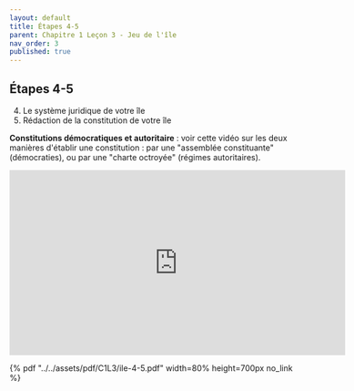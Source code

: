 ```yaml
---
layout: default
title: Étapes 4-5
parent: Chapitre 1 Leçon 3 - Jeu de l'île
nav_order: 3
published: true
---
```

## Étapes 4-5

4) Le système juridique de votre île  
5) Rédaction de la constitution de votre île  

**Constitutions démocratiques et autoritaire** : voir cette vidéo sur les deux manières d'établir une constitution : par une "assemblée constituante" (démocraties), ou par une "charte octroyée" (régimes autoritaires).  

<iframe width="590" height="325" src="https://www.youtube.com/embed/uwaCsMo-TjA?si=Qb7G5OW0YXRzn3bp" title="YouTube video player" frameborder="0" allow="accelerometer; autoplay; clipboard-write; encrypted-media; gyroscope; picture-in-picture; web-share" allowfullscreen></iframe>

{% pdf "../../assets/pdf/C1L3/ile-4-5.pdf" width=80% height=700px no_link %}